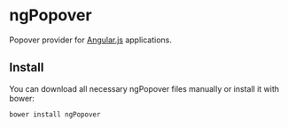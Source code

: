 ngPopover
=========

Popover provider for [Angular.js](http://angularjs.org/) applications.

## Install

You can download all necessary ngPopover files manually or install it with bower:

```bash
bower install ngPopover
```

